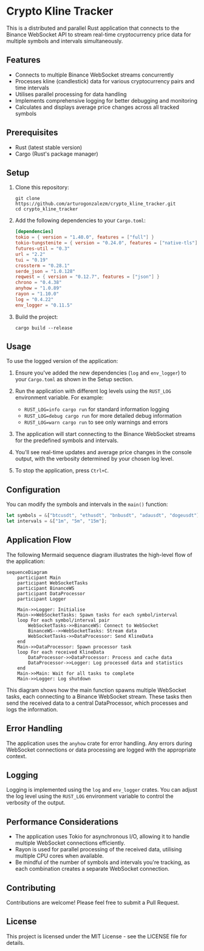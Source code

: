 # Crypto Kline Tracker

This is a distributed and parallel Rust application that connects to the Binance WebSocket API to stream real-time cryptocurrency price data for multiple symbols and intervals simultaneously.

## Features

- Connects to multiple Binance WebSocket streams concurrently
- Processes kline (candlestick) data for various cryptocurrency pairs and time intervals
- Utilises parallel processing for data handling
- Implements comprehensive logging for better debugging and monitoring
- Calculates and displays average price changes across all tracked symbols

## Prerequisites

- Rust (latest stable version)
- Cargo (Rust's package manager)

## Setup

1. Clone this repository:
   ```
   git clone https://github.com/arturogonzalezm/crypto_kline_tracker.git
   cd crypto_kline_tracker
   ```

2. Add the following dependencies to your `Cargo.toml`:
   ```toml
   [dependencies]
   tokio = { version = "1.40.0", features = ["full"] }
   tokio-tungstenite = { version = "0.24.0", features = ["native-tls"] }
   futures-util = "0.3"
   url = "2.2"
   tui = "0.19"
   crossterm = "0.28.1"
   serde_json = "1.0.128"
   reqwest = { version = "0.12.7", features = ["json"] }
   chrono = "0.4.38"
   anyhow = "1.0.89"
   rayon = "1.10.0"
   log = "0.4.22"
   env_logger = "0.11.5"
   ```

3. Build the project:
   ```
   cargo build --release
   ```

## Usage

To use the logged version of the application:

1. Ensure you've added the new dependencies (`log` and `env_logger`) to your `Cargo.toml` as shown in the Setup section.

2. Run the application with different log levels using the `RUST_LOG` environment variable. For example:
   - `RUST_LOG=info cargo run` for standard information logging
   - `RUST_LOG=debug cargo run` for more detailed debug information
   - `RUST_LOG=warn cargo run` to see only warnings and errors

3. The application will start connecting to the Binance WebSocket streams for the predefined symbols and intervals.

4. You'll see real-time updates and average price changes in the console output, with the verbosity determined by your chosen log level.

5. To stop the application, press `Ctrl+C`.

## Configuration

You can modify the symbols and intervals in the `main()` function:

```rust
let symbols = &["btcusdt", "ethusdt", "bnbusdt", "adausdt", "dogeusdt"];
let intervals = &["1m", "5m", "15m"];
```

## Application Flow

The following Mermaid sequence diagram illustrates the high-level flow of the application:

```mermaid
sequenceDiagram
    participant Main
    participant WebSocketTasks
    participant BinanceWS
    participant DataProcessor
    participant Logger

    Main->>Logger: Initialise
    Main->>WebSocketTasks: Spawn tasks for each symbol/interval
    loop For each symbol/interval pair
        WebSocketTasks->>BinanceWS: Connect to WebSocket
        BinanceWS-->>WebSocketTasks: Stream data
        WebSocketTasks->>DataProcessor: Send KlineData
    end
    Main->>DataProcessor: Spawn processor task
    loop For each received KlineData
        DataProcessor->>DataProcessor: Process and cache data
        DataProcessor->>Logger: Log processed data and statistics
    end
    Main->>Main: Wait for all tasks to complete
    Main->>Logger: Log shutdown
```

This diagram shows how the main function spawns multiple WebSocket tasks, each connecting to a Binance WebSocket stream. These tasks then send the received data to a central DataProcessor, which processes and logs the information.

## Error Handling

The application uses the `anyhow` crate for error handling. Any errors during WebSocket connections or data processing are logged with the appropriate context.

## Logging

Logging is implemented using the `log` and `env_logger` crates. You can adjust the log level using the `RUST_LOG` environment variable to control the verbosity of the output.

## Performance Considerations

- The application uses Tokio for asynchronous I/O, allowing it to handle multiple WebSocket connections efficiently.
- Rayon is used for parallel processing of the received data, utilising multiple CPU cores when available.
- Be mindful of the number of symbols and intervals you're tracking, as each combination creates a separate WebSocket connection.

## Contributing

Contributions are welcome! Please feel free to submit a Pull Request.

## License

This project is licensed under the MIT License - see the LICENSE file for details.
